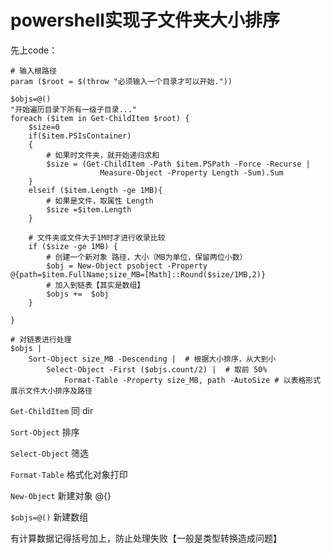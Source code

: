 # powershell实现子文件夹大小排序

先上code：

```
# 输入根路径
param ($root = $(throw "必须输入一个目录才可以开始."))

$objs=@()
"开始遍历目录下所有一级子目录..."
foreach ($item in Get-ChildItem $root) {
    $size=0
    if($item.PSIsContainer)
    {
        # 如果时文件夹，就开始递归求和
        $size = (Get-ChildItem -Path $item.PSPath -Force -Recurse | 
                    Measure-Object -Property Length -Sum).Sum
    }
    elseif ($item.Length -ge 1MB){
        # 如果是文件，取属性 Length
        $size =$item.Length
    }
    
    # 文件夹或文件大于1M时才进行收录比较
    if ($size -ge 1MB) {
        # 创建一个新对象 路径，大小（MB为单位，保留两位小数）
        $obj = New-Object psobject -Property @{path=$item.FullName;size_MB=[Math]::Round($size/1MB,2)}
        # 加入到链表【其实是数组】
        $objs +=  $obj
    }

}

# 对链表进行处理
$objs | 
    Sort-Object size_MB -Descending |  # 根据大小排序，从大到小
        Select-Object -First ($objs.count/2) |  # 取前 50%
            Format-Table -Property size_MB, path -AutoSize # 以表格形式展示文件大小排序及路径
```

`Get-ChildItem` 同 dir

`Sort-Object` 排序

`Select-Object` 筛选

`Format-Table` 格式化对象打印

`New-Object` 新建对象 @{}

`$objs=@()` 新建数组

有计算数据记得括号加上，防止处理失败【一般是类型转换造成问题】
